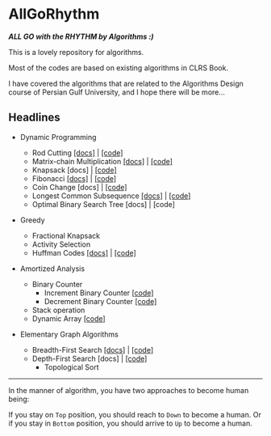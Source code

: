 # AllGoRhythm
***ALL GO with the RHYTHM by Algorithms :)***

This is a lovely repository for algorithms.

Most of the codes are based on existing algorithms in CLRS Book.

I have covered the algorithms that are related to the Algorithms Design course of Persian Gulf University, and I hope there will be more...


## Headlines

- Dynamic Programming
  - Rod Cutting [[docs]](docs/rodCutting.md) | [[code]](src/dynamicProgarmming/rodcut)
  - Matrix-chain Multiplication [[docs]](docs/matrixChain.md) | [[code]](src/dynamicProgarmming/matrixchain) 
  - Knapsack [docs] | [[code]](src/dynamicProgarmming/knapsack)
  - Fibonacci [[docs]](docs/fibonacci.md) | [[code]](src/dynamicProgarmming/fibonacci)
  - Coin Change [docs] | [[code]](src/dynamicProgarmming/coinchange)
  - Longest Common Subsequence [[docs]](docs/longestCommonSubsequence.md) | [[code]](src/dynamicProgarmming/longestcommonsubsequence)
  - Optimal Binary Search Tree [docs] | [code]


- Greedy
  - Fractional Knapsack
  - Activity Selection
  - Huffman Codes [[docs]](docs/huffman.md) | [[code]](src/greedy/huffman/HuffmanCoding.java)
  

- Amortized Analysis 
  - Binary Counter
    - Increment Binary Counter [[code]](src/amortizedAnalysis/binarycounter/IncrementBinaryCounter.java)
    - Decrement Binary Counter [[code]](src/amortizedAnalysis/binarycounter/DecrementBinaryCounter.java)
  - Stack operation
  - Dynamic Array [[code]](src/amortizedAnalysis/DynamicArray.java)
  

- Elementary Graph Algorithms
  - Breadth-First Search [[docs]](docs/bfs.md) | [[code]](src/elementaryGraphAlgoithms/breadthfirstsearch/BreadthFirstSearch.java)
  - Depth-First Search [docs] | [[code]](src/elementaryGraphAlgoithms/depthfirstsearch/DepthFirstSearch.java)
    - Topological Sort


---
In the manner of algorithm, you have two approaches to become human being:

If you stay on `Top` position, you should reach to `Down` to become a human.
Or if you stay in `Bottom` position, you should arrive to `Up` to become a human. 